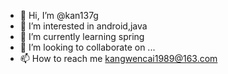 - 👋 Hi, I’m @kan137g
- 👀 I’m interested in android,java
- 🌱 I’m currently learning spring
- 💞️ I’m looking to collaborate on ...
- 📫 How to reach me kangwencai1989@163.com

<!---
kan137g/kan137g is a ✨ special ✨ repository because its `README.md` (this file) appears on your GitHub profile.
You can click the Preview link to take a look at your changes.
--->
